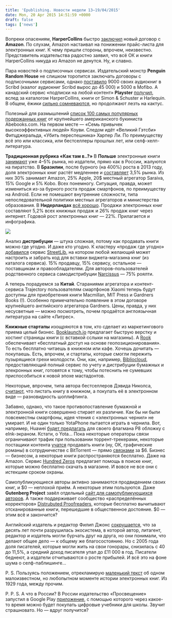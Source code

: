 ```yaml
---
title: 'Epublishing. Новости недели 13–19/04/2015'
date: Mon, 20 Apr 2015 14:51:59 +0000
draft: false
tags: ['news']
---
```


Вопреки опасениям, **HarperCollins** быстро [заключил](http://www.wsj.com/articles/amazon-harpercollins-reach-multiyear-publishing-deal-1428971720) новый договор с **Amazon**. По слухам, Amazon настаивал на понижении прайс-листа для электронных книг. К чему пришли стороны, впрочем, неизвестно. Представитель издательства радостно заявил, что всё ОК и книги HarperCollins никуда из Amazon не денутся. Ну, и славно.

Пара новостей о подписочных сервисах. Издательский монстр **Penguin Random House** не слишком торопится заключать договоры с подписочными сервисами, однако [поставило](http://the-digital-reader.com/2015/04/16/penguin-random-house-might-not-understand-the-subscription-market-but-theyre-getting-into-it-anyway/) 9000 своих аудиокниг в Scribd (каалог аудиокниг Scribd вырос до 45 000) и 5000 в Mofibo. А канадский сервис «подписки на любой контент» **Playster** [получил](http://the-digital-reader.com/2015/04/16/playster-adds-harlequin-simon-schuster-to-its-subscription-platform/), вслед за каталогом HarperCollins, книги от Simon & Schuster и Harlequin. В общем, ёжики [сильно сомневаются](http://www.thebookseller.com/futurebook/question-subscription), но продолжают лезть на кактус.

Полезный для размышлений [список 100 самых популярных подержанных книг](http://www.abebooks.com/books/features/worlds-100-bestselling-used-books.shtml) от крупнейшего американского букиниста Abebooks.com. На первом месте — «Семь привычек высокоэффективных людей» Коуви. Следом идёт «Великий Гэтсби» Фитцджеральда, «Убить переспешника» Харпер Ли. По преимуществу всё это или классика, или бестселлеры прошлых лет, или селф-хелп-литература.

**Традиционная рубрика «Как там в..?»** В **Польше** электронные книги [занимают](http://publishingperspectives.com/2015/04/polands-book-market-has-big-potential-many-challenges/) уже 4–5% рынка, но издатели, прямо как в России, жалуются на пиратство. В **Бразилии**, после бурного (на 400%) роста в 2013 году, доля электронных книг растёт медленнее и [составляет](http://www.publishersweekly.com/pw/by-topic/international/london-book-fair/article/66097-brazil-s-race-to-digital-digital-spotlight-2015.html) 3,5% рынка. Из них 30% занимает Amazon, 25% Apple, 20$ местный агрегатор Saraiva, 15% Google и 5% Kobo. Всех понемногу. Ситуация, правда, может измениться из-за бурного роста продаж смартфонов, по преимуществу на Android. Если не помешают внутренние сложности, типа непоследовательной политики местных агрегаторов и министерства образования. В **Нидерландах** [всё хорошо](http://the-digital-reader.com/2015/04/13/infographic-ebooks-on-track-to-double-dutch-ebook-market-in-2014/). Продажи электронных книг составляют 5,2% всех книжных продаж и 26% продаж книг через интернет. Годовой рост электронных книг — 22%. Прилагается и инфографика.

![](/img/wpid-ebook-infographic-netherlands-2015-04-20-17-51.jpg)

Анализ **дистрибуции** — штука сложная, потому как продавать книги можно где угодно. И даже кто угодно. К кластеру «продаж где угодно» [добавился](http://the-digital-reader.com/2015/04/13/streetlib-seeks-to-compete-with-gumroad-aerbook/) сервис [StreetLib](https://www.streetlib.com/), на котором любой желающий может настроить и забрать код для вставки виджета-магазина книг (из каталога сервиса). 15% продавцу, 15% сервису, остальное — поставщикам и правообладателям. Для авторов-пользователей родственного сервиса самодистрибуции [Narcissus](http://www.narcissus.me/start/) — 75% роялти.

А теперь порадуемся за **Китай**. Стараниями агрегатора и контент-сервиса Trajectory пользователям смартфонов Xiaomi теперь будут доступны для приобретения книги Macmillan, MIT Press и Gardners Books (!). Особенно примечательно появление в этом договоре крупнейшего английского агрегатора Gardners. Цены, правда, у них несусветные — можно посмотреть, почем продаётся англоязычная литература на сайте «Литрес».

**Книжные стартапы** изощряются в том, кто сделает из маркетингового приема целый бизнес. [Booklaunch.io](https://booklaunch.io/) предлагает быструю верстку и хостинг страницы книги (с вставкой сслыки на магазины). А [Rook](http://www.theguardian.com/technology/2015/apr/12/rook-new-app-location-based-free-ebooks) обеспечивает «бесплатный доступ на основе геопозиционирования». То есть бесплатно читаешь в книжном или кафе. Хочешь дочитать — покупаешь. Есть, впрочем, и стартапы, которые смогли пережить пузырящиеся грехи молодости. Они, как, например, [Bibliocloud](http://bibliocloud.com/), предоставляющий полный сервис по учету и дистрибуции бумажных и элекронных книг, готовятся к тому, чтобы потеснить не сумевших приспособиться к новой эпохе мастадонтов.

Некоторые, впрочем, типа автора бестселлеров Дэвида Николса, [считают](http://www.theguardian.com/books/2015/apr/14/david-nicholls-decline-indie-bookshops-london-book-fair), что листать книгу в книжном, а покупать её в электронном виде — разновидность шоплифтинга.

Забавно, однако, что такое противопоставление бумажной и электронной книги совершенно стирает их различие. Как бы ни были повсеместны смартфоны, идея чтения с «электронных чернил» не умирает. И не один только YotaPhone пытается играть в чернила. Вот, например, Huawei [будет предлагать](http://www.gsmarena.com/huawei_p8_has_a_64mm_allmetal_unibody_52inch_screen-news-11908.php) для своего флагмана P8 обложку с eInk-экраном. Кстати, о Yota… Пока некоторые операторы связи ограничивают трафик при пользовании торрент-трекерами, некоторые постащики контента [учатся](http://www.theguardian.com/technology/2015/apr/19/bittorrent-bundle-graphic-novels-comics-file-sharing) продавать книги (ну, ОК, графические романы) в сотрудничестве с BitTorrent — прямо [связками](http://www.bundle.media/news/2015/4/13/staff-picks-dynamite-comics-mega-bundle) за $6. Бизнес — бизнесом, а некоторые книги распространяются бесплатно. Даже на Amazon. Сервис [Hundred Zeros](http://hundredzeros.com/) предлагает помощь в поиске книг, которые можно бесплатно скачать в магазине. И вовсе не все они с истекшим сроком охраны.

Самопубликующиеся авторы активно занимаются продвидением своих книг, и $0 — неплохой приём. А некоторые этим пользуются. Даже **Gutenberg Project** завёл отдельный [сайт для самопубликующихся авторов](http://self.gutenberg.org/Default.aspx). А также поддерживает сообщество «распределённых корректоров» [Distrubuted Proofreaders](http://www.pgdp.net/c/), которые бесплатно вычитывают отсканированные книги, перешедшие в общественное достояние. $0 — этим всё и закончится?

Английский издатель и редактор Филип Джонс [сокрушается](http://publishingperspectives.com/2015/04/publishing-has-become-a-civil-war-says-prominent-uk-editor/), что за десять лет почти разрушилась экосистема, в которой автор, литагент, редактор и издатель могли бурчать друг на друга, но они понимали, что делают общее дело — к общему же благосостоянию. Но с 2005 года доля писателей, которые могли жить на свои гонорары, снизилась с 40 до 11,5%, а средний доход писателя упал до £11 000 в год. Писатели беднеют, а издатели отчитываются о росте прибылей. И всё это на фоне шума о селф-паблишинге…

P. S. Пользуясь положением, отрекламирую [маленький текст](https://medium.com/vom-beobachten-des-beobachters-der-beobachter/машина-для-чтения-издание-1929-года-расширенное-и-дополненное-87b6785e9f98) об одном малоизвестном, но любопытном моменте истории электронных книг. Из 1929 года, между прочим.

P. P. S. А что в России? В России издательство «Просвещение» запустил в Google Play [приложение](https://play.google.com/store/apps/details?id=com.naum.reader), с помощью которого через какое-то время можно будет покупать цифровые учебники для школы. Звучит страшновато. Но — вдруг получится?
